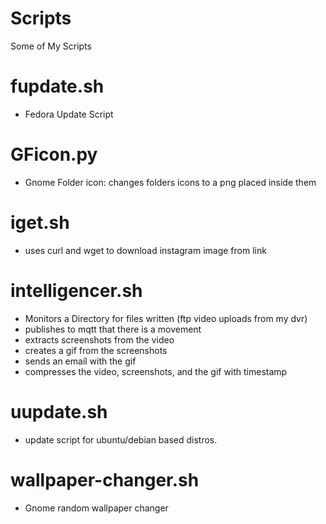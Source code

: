# Scripts
Some of My Scripts


# fupdate.sh
- Fedora Update Script

# GFicon.py
- Gnome Folder icon: changes folders icons to a png placed inside them

# iget.sh
- uses curl and wget to download instagram image from link

# intelligencer.sh
- Monitors a Directory for files written (ftp video uploads from my dvr)
- publishes to mqtt that there is a movement
- extracts screenshots from the video
- creates a gif from the screenshots
- sends an email with the gif
- compresses the video, screenshots, and the gif with timestamp

# uupdate.sh
- update script for ubuntu/debian based distros.

# wallpaper-changer.sh
- Gnome random wallpaper changer
